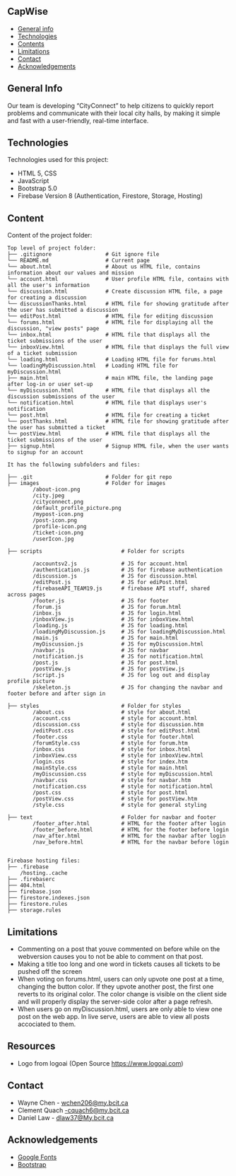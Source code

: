 ## CapWise

- [General info](#general-info)
- [Technologies](#technologies)
- [Contents](#content)
- [Limitations](#limitations)
- [Contact](#contact)
- [Acknowledgements](#acknowledgements)

## General Info

Our team is developing “CityConnect” to help citizens to quickly report problems and communicate with their local city halls, by making it simple and fast with a user-friendly, real-time interface.

## Technologies

Technologies used for this project:

- HTML 5, CSS
- JavaScript
- Bootstrap 5.0
- Firebase Version 8 (Authentication, Firestore, Storage, Hosting)

## Content

Content of the project folder:

```
Top level of project folder:
├── .gitignore                 # Git ignore file
└── README.md                  # Current page
└── about.html                 # About us HTML file, contains information about our values and mission
└── account.html               # User profile HTML file, contains with all the user's information
└── discussion.html            # Create discussion HTML file, a page for creating a discussion
└── discussionThanks.html      # HTML file for showing gratitude after the user has submitted a discussion
└── editPost.html              # HTML file for editing discussion
└── forums.html                # HTML file for displaying all the discussion, "view posts" page
└── inbox.html                 # HTML file that displays all the ticket submissions of the user
└── inboxView.html             # HTML file that displays the full view of a ticket submission
└── loading.html               # Loading HTML file for forums.html
└── loadingMyDiscussion.html   # Loading HTML file for myDiscussion.html
├── main.html                  # main HTML file, the landing page after log-in or user set-up
└── myDiscussion.html          # HTML file that displays all the discussion submissions of the user
└── notification.html          # HTML file that displays user's notification
└── post.html                  # HTML file for creating a ticket
└── postThanks.html            # HTML file for showing gratitude after the user has submitted a ticket
└── postView.html              # HTML file that displays all the ticket submissions of the user
├── signup.html                # Signup HTML file, when the user wants to signup for an account

It has the following subfolders and files:

├── .git                       # Folder for git repo
├── images                     # Folder for images
        /about-icon.png
        /city.jpeg
        /cityconnect.png
        /default_profile_picture.png
        /mypost-icon.png
        /post-icon.png
        /profile-icon.png
        /ticket-icon.png
        /userIcon.jpg

├── scripts                         # Folder for scripts

        /accountsv2.js              # JS for account.html
        /authentication.js          # JS for firebase authentication 
        /discussion.js              # JS for discussion.html
        /editPost.js                # JS for ediPost.html
        /firebaseAPI_TEAM19.js      # firebase API stuff, shared across pages
        /footer.js                  # JS for footer
        /forum.js                   # JS for forum.html
        /inbox.js                   # JS for login.html
        /inboxView.js               # JS for inboxView.html
        /loading.js                 # JS for loading.html
        /loadingMyDiscussion.js     # JS for loadingMyDiscussion.html
        /main.js                    # JS for main.html
        /myDiscussion.js            # JS for myDiscussion.html
        /navbar.js                  # JS for navbar
        /notification.js            # JS for notification.html
        /post.js                    # JS for post.html
        /postView.js                # JS for postView.js
        /script.js                  # JS for log out and display profile picture
        /skeleton.js                # JS for changing the navbar and footer before and after sign in

├── styles                          # Folder for styles
        /about.css                  # style for about.html
        /account.css                # style for account.html
        /discussion.css             # style for discussion.htm
        /editPost.css               # style for editPost.html
        /footer.css                 # style for footer.html
        /forumStyle.css             # style for forum.htm
        /inbox.css                  # style for inbox.html
        /inboxView.css              # style for inboxView.html
        /login.css                  # style for index.htm
        /mainStyle.css              # style for main.html
        /myDiscussion.css           # style for myDiscussion.html
        /navbar.css                 # style for navbar.htm
        /notification.css           # style for notification.html
        /post.css                   # style for post.html
        /postView.css               # style for postView.htm
        /style.css                  # style for general styling

├── text                            # Folder for navbar and footer
        /footer_after.html          # HTML for the footer after login
        /footer_before.html         # HTML for the footer before login
        /nav_after.html             # HTML for the navbar after login
        /nav_before.html            # HTML for the navbar before login


Firebase hosting files:
├── .firebase
	/hosting..cache
├── .firebaserc
├── 404.html
├── firebase.json
├── firestore.indexes.json
├── firestore.rules
├── storage.rules

```

## Limitations
- Commenting on a post that youve commented on before while on the webversion causes you to not be able to comment on that post.
- Making a title too long and one word in tickets causes all tickets to be pushed off the screen      
- When voting on forums.html, users can only upvote one post at a time, changing the button color. If they upvote another post, the first one reverts to its original color. The color change is visible on the client side and will properly display the server-side color after a page refresh.
- When users go on myDiscussion.html, users are only able to view one post on the web app. In live serve, users are able to view all posts accociated to them.


## Resources

- Logo from logoai (Open Source https://www.logoai.com)

## Contact

- Wayne Chen - wchen206@my.bcit.ca
- Clement Quach -cquach6@my.bcit.ca
- Daniel Law - dlaw37@My.bcit.ca

## Acknowledgements

- <a href="https://fonts.google.com/">Google Fonts</a>
- <a href="https://getbootstrap.com/">Bootstrap</a>
